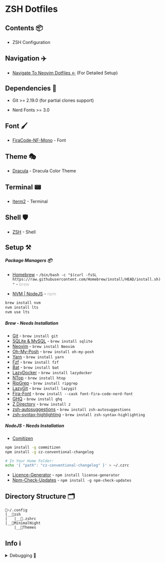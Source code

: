 # ZSH Dotfiles

## Contents 📦

- ZSH Configuration

## Navigation ✈️

- [Navigate To Neovim Dotfiles <-](https://github.com/AndreM222/nvim) (For Detailed Setup)

## Dependencies 📃

- Git >= 2.19.0 (for partial clones support)

- Nerd Fonts >= 3.0

## Font 🖌️

- [FiraCode-NF-Mono](https://www.nerdfonts.com/font-downloads) - Font

## Theme 🎭

- [Dracula](https://draculatheme.com/windows-terminal) - Dracula Color Theme

## Terminal 📟

- [Iterm2](https://iterm2.com/index.html) - Terminal

## Shell 🛡️

- [ZSH](https://www.zsh.org/) - Shell

## Setup ⚒️

##### Package Managers 📦

- [Homebrew](https://brew.sh/) - `/bin/bash -c "$(curl -fsSL https://raw.githubusercontent.com/Homebrew/install/HEAD/install.sh)"` - <span style="opacity:30%">brew</span>

- [NVM | NodeJS](https://github.com/nvm-sh/nvm) - <span style="opacity:30%">npm</span>
```zsh
brew install nvm
nvm install lts
nvm use lts
```

##### Brew - Needs Installation

- [Git](https://git-scm.com/download/win) - `brew install git`
- [SQLite & MySQL](https://sqlite.org/index.html) - `brew install sqlite`
- [Neovim](https://brew.run/search?query=neovim) - `brew install Neovim`
- [Oh-My-Posh](https://ohmyposh.dev/docs/installation/windows) - `brew install oh-my-posh`
- [Yarn](https://yarnpkg.com/) - `brew install yarn`
- [Fzf](https://github.com/junegunn/fzf) - `brew install fzf`
- [Bat](https://github.com/sharkdp/bat) - `brew install bat`
- [LazyDocker](https://github.com/jesseduffield/lazydocker) - `brew install lazydocker`
- [NTop](https://htop.dev/) - `brew install htop`
- [RipGrep](https://github.com/BurntSushi/ripgrep) - `brew install ripgrep`
- [LazyGit](https://github.com/jesseduffield/lazygit) - `brew install lazygit`
- [Fira-Font](https://github.com/ryanoasis/nerd-fonts) - `brew install --cask font-fira-code-nerd-font`
- [GHQ](https://github.com/x-motemen/ghq) - `brew install ghq`
- [Z Directory](https://github.com/rupa/z) - `brew install z`
- [zsh-autosuggestions](https://github.com/zsh-users/zsh-autosuggestions) - `brew install zsh-autosuggestions`
- [zsh-syntax-highlighting](https://github.com/zsh-users/zsh-syntax-highlighting) - `brew install zsh-syntax-highlighting`


##### NodeJS - Needs Installation

- [Comitizen](https://github.com/streamich/git-cz)
```zsh
npm install -g commitizen
npm install -g cz-conventional-changelog

# In Your Home Folder:
echo '{ "path": "cz-conventional-changelog" }' > ~/.czrc
```

- [Licence-Generator](https://github.com/shadcn/license-generator) - `npm install license-generator`
- [Npm-Check-Updates](https://www.npmjs.com/package/npm-check-updates) - `npm install -g npm-check-updates`

## Directory Structure 🗂️

```
📂~/.config
|__📂zsh
|   |__📄.zshrc
|__📂MinimalNight
    |__📑Themes
```

## Info ℹ️

<details>
<summary>Debugging 🐞</summary>


Problem: `Commitizen opening editor instead of commit options`

Fix:
```zsh
# Friendly setup for commitizen globally:
npm install -g commitizen cz-conventional-changelog && echo '{ "path": "cz-conventional-changelog" }' > ~/.czrc
```

</details>
